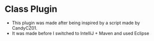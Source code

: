 # Class Plugin
- This plugin was made after being inspired by a script made by CandyCZ01.
- It was made before I switched to IntelliJ + Maven and used Eclipse
